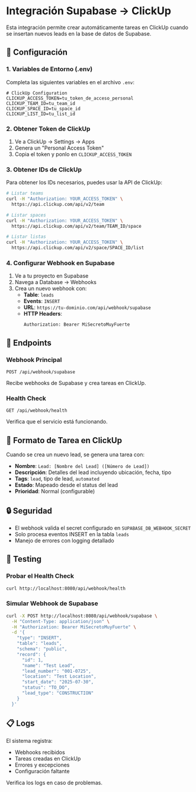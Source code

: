 # Integración Supabase → ClickUp

Esta integración permite crear automáticamente tareas en ClickUp cuando se insertan nuevos leads en la base de datos de Supabase.

## 🔧 Configuración

### 1. Variables de Entorno (.env)

Completa las siguientes variables en el archivo `.env`:

```properties
# ClickUp Configuration
CLICKUP_ACCESS_TOKEN=tu_token_de_acceso_personal
CLICKUP_TEAM_ID=tu_team_id
CLICKUP_SPACE_ID=tu_space_id  
CLICKUP_LIST_ID=tu_list_id
```

### 2. Obtener Token de ClickUp

1. Ve a ClickUp → Settings → Apps
2. Genera un "Personal Access Token"
3. Copia el token y ponlo en `CLICKUP_ACCESS_TOKEN`

### 3. Obtener IDs de ClickUp

Para obtener los IDs necesarios, puedes usar la API de ClickUp:

```bash
# Listar teams
curl -H "Authorization: YOUR_ACCESS_TOKEN" \
  https://api.clickup.com/api/v2/team

# Listar spaces
curl -H "Authorization: YOUR_ACCESS_TOKEN" \
  https://api.clickup.com/api/v2/team/TEAM_ID/space

# Listar listas
curl -H "Authorization: YOUR_ACCESS_TOKEN" \
  https://api.clickup.com/api/v2/space/SPACE_ID/list
```

### 4. Configurar Webhook en Supabase

1. Ve a tu proyecto en Supabase
2. Navega a Database → Webhooks
3. Crea un nuevo webhook con:
   - **Table**: `leads`
   - **Events**: `INSERT`
   - **URL**: `https://tu-dominio.com/api/webhook/supabase`
   - **HTTP Headers**: 
     ```
     Authorization: Bearer MiSecretoMuyFuerte
     ```

## 📡 Endpoints

### Webhook Principal
```
POST /api/webhook/supabase
```
Recibe webhooks de Supabase y crea tareas en ClickUp.

### Health Check
```
GET /api/webhook/health
```
Verifica que el servicio está funcionando.

## 📝 Formato de Tarea en ClickUp

Cuando se crea un nuevo lead, se genera una tarea con:

- **Nombre**: `Lead: [Nombre del Lead] ([Número de Lead])`
- **Descripción**: Detalles del lead incluyendo ubicación, fecha, tipo
- **Tags**: `lead`, tipo de lead, `automated`
- **Estado**: Mapeado desde el status del lead
- **Prioridad**: Normal (configurable)

## 🔒 Seguridad

- El webhook valida el secret configurado en `SUPABASE_DB_WEBHOOK_SECRET`
- Solo procesa eventos INSERT en la tabla `leads`
- Manejo de errores con logging detallado

## 🚀 Testing

### Probar el Health Check
```bash
curl http://localhost:8080/api/webhook/health
```

### Simular Webhook de Supabase
```bash
curl -X POST http://localhost:8080/api/webhook/supabase \
  -H "Content-Type: application/json" \
  -H "Authorization: Bearer MiSecretoMuyFuerte" \
  -d '{
    "type": "INSERT",
    "table": "leads",
    "schema": "public",
    "record": {
      "id": 1,
      "name": "Test Lead",
      "lead_number": "001-0725",
      "location": "Test Location",
      "start_date": "2025-07-30",
      "status": "TO_DO",
      "lead_type": "CONSTRUCTION"
    }
  }'
```

## 📋 Logs

El sistema registra:
- Webhooks recibidos
- Tareas creadas en ClickUp
- Errores y excepciones
- Configuración faltante

Verifica los logs en caso de problemas.
